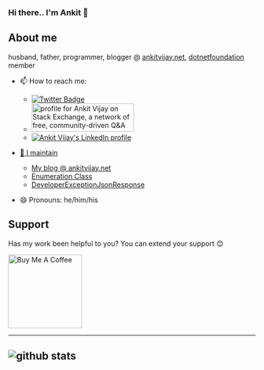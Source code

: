 ### Hi there.. I'm Ankit 👋

## About me
husband, father, programmer, blogger @ [ankitvijay.net](https://ankitvijay.net), [dotnetfoundation](https://github.com/dotnet-foundation) member

- 📫 How to reach me: 

   - [![Twitter Badge](https://img.shields.io/twitter/follow/vijayankit?style=social)](https://twitter.com/vijayankit)    
   - <img src="https://stackexchange.com/users/flair/558688.png" width="208" height="58" alt="profile for Ankit Vijay on Stack Exchange, a network of free, community-driven Q&amp;A sites" title="profile for Ankit Vijay on Stack Exchange, a network of free, community-driven Q&amp;A sites" /></a>
   - <a href="https://www.linkedin.com/in/ankitvijay"><img src="https://github.com/user-attachments/assets/178425e5-eb83-4333-8fd7-869e7e840f93" alt="Ankit Vijay's LinkedIn profile" title="Ankit Vijay's LinkedIn profile" />

- 👯 I maintain
      
     - [My blog @ ankitvijay.net](https://ankitvijay.net)
     - [Enumeration Class](https://github.com/ankitvijay/Enumeration)
     - [DeveloperExceptionJsonResponse](https://github.com/ankitvijay/DeveloperExceptionJsonResponse)
      
- 😄 Pronouns: he/him/his
<!--
**ankitvijay/ankitvijay** is a ✨ _special_ ✨ repository because its `README.md` (this file) appears on your GitHub profile.

Here are some ideas to get you started:




- ⚡ Fun fact: ...
-->


## Support
Has my work been helpful to you? You can extend your support :blush:

<a href="https://www.buymeacoffee.com/ankitvijay" target="_blank"><img src="https://cdn.buymeacoffee.com/buttons/default-red.png" alt="Buy Me A Coffee" width="150"  ></a>

---------------------------------------------------------------------------------------------------------------------------------------------------------------------------------
![github stats](https://github-readme-stats.vercel.app/api?username=ankitvijay&show_icons=true)
---------------------------------------------------------------------------------------------------------------------------------------------------------------------------------
